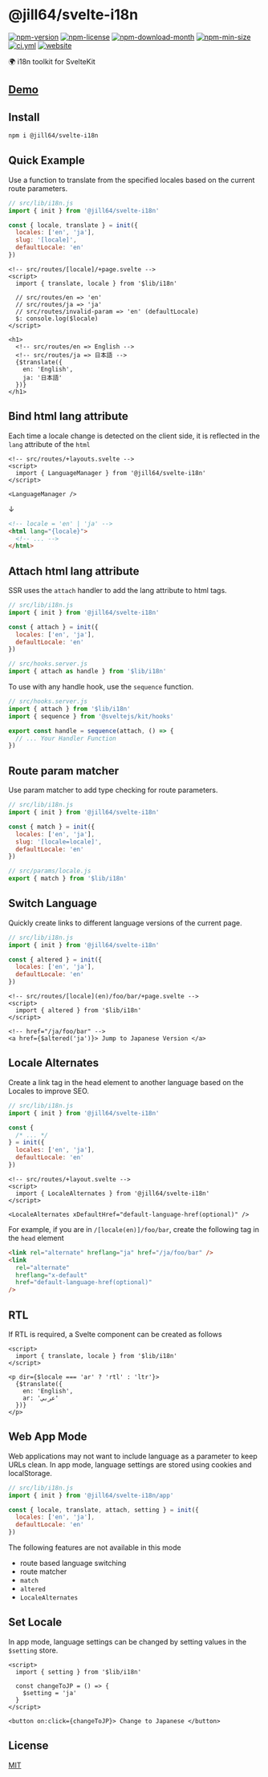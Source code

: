 <!----- BEGIN GHOST DOCS HEADER ----->

# @jill64/svelte-i18n


<!----- BEGIN GHOST DOCS BADGES ----->
<a href="https://npmjs.com/package/@jill64/svelte-i18n"><img src="https://img.shields.io/npm/v/@jill64/svelte-i18n" alt="npm-version" /></a> <a href="https://npmjs.com/package/@jill64/svelte-i18n"><img src="https://img.shields.io/npm/l/@jill64/svelte-i18n" alt="npm-license" /></a> <a href="https://npmjs.com/package/@jill64/svelte-i18n"><img src="https://img.shields.io/npm/dm/@jill64/svelte-i18n" alt="npm-download-month" /></a> <a href="https://npmjs.com/package/@jill64/svelte-i18n"><img src="https://img.shields.io/bundlephobia/min/@jill64/svelte-i18n" alt="npm-min-size" /></a> <a href="https://github.com/jill64/svelte-i18n/actions/workflows/ci.yml"><img src="https://github.com/jill64/svelte-i18n/actions/workflows/ci.yml/badge.svg" alt="ci.yml" /></a> <a href="https://svelte-i18n.jill64.dev"><img src="https://img.shields.io/website?up_message=working&down_message=down&url=https%3A%2F%2Fsvelte-i18n.jill64.dev" alt="website" /></a>
<!----- END GHOST DOCS BADGES ----->


🌍 i18n toolkit for SvelteKit

## [Demo](https://svelte-i18n.jill64.dev)

<!----- END GHOST DOCS HEADER ----->

## Install

```sh
npm i @jill64/svelte-i18n
```

## Quick Example

Use a function to translate from the specified locales based on the current route parameters.

```js:src/lib/i18n.js
// src/lib/i18n.js
import { init } from '@jill64/svelte-i18n'

const { locale, translate } = init({
  locales: ['en', 'ja'],
  slug: '[locale]',
  defaultLocale: 'en'
})
```

```svelte
<!-- src/routes/[locale]/+page.svelte -->
<script>
  import { translate, locale } from '$lib/i18n'

  // src/routes/en => 'en'
  // src/routes/ja => 'ja'
  // src/routes/invalid-param => 'en' (defaultLocale)
  $: console.log($locale)
</script>

<h1>
  <!-- src/routes/en => English -->
  <!-- src/routes/ja => 日本語 -->
  {$translate({
    en: 'English',
    ja: '日本語'
  })}
</h1>
```

## Bind html lang attribute

Each time a locale change is detected on the client side, it is reflected in the `lang` attribute of the `html`

```svelte
<!-- src/routes/+layouts.svelte -->
<script>
  import { LanguageManager } from '@jill64/svelte-i18n'
</script>

<LanguageManager />
```

↓

```html
<!-- locale = 'en' | 'ja' -->
<html lang="{locale}">
  <!-- ... -->
</html>
```

## Attach html lang attribute

SSR uses the `attach` handler to add the lang attribute to html tags.

```js:src/lib/i18n.js
// src/lib/i18n.js
import { init } from '@jill64/svelte-i18n'

const { attach } = init({
  locales: ['en', 'ja'],
  defaultLocale: 'en'
})
```

```js:src/hooks.server.js
// src/hooks.server.js
import { attach as handle } from '$lib/i18n'
```

To use with any handle hook, use the `sequence` function.

```js:src/hooks.server.js
// src/hooks.server.js
import { attach } from '$lib/i18n'
import { sequence } from '@sveltejs/kit/hooks'

export const handle = sequence(attach, () => {
  // ... Your Handler Function
})
```

## Route param matcher

Use param matcher to add type checking for route parameters.

```js:src/lib/i18n.js
// src/lib/i18n.js
import { init } from '@jill64/svelte-i18n'

const { match } = init({
  locales: ['en', 'ja'],
  slug: '[locale=locale]',
  defaultLocale: 'en'
})
```

```js:src/params/locale.js
// src/params/locale.js
export { match } from '$lib/i18n'
```

## Switch Language

Quickly create links to different language versions of the current page.

```js:src/lib/i18n.js
// src/lib/i18n.js
import { init } from '@jill64/svelte-i18n'

const { altered } = init({
  locales: ['en', 'ja'],
  defaultLocale: 'en'
})
```

```svelte
<!-- src/routes/[locale](en)/foo/bar/+page.svelte -->
<script>
  import { altered } from '$lib/i18n'
</script>

<!-- href="/ja/foo/bar" -->
<a href={$altered('ja')}> Jump to Japanese Version </a>
```

## Locale Alternates

Create a link tag in the head element to another language based on the Locales to improve SEO.

```js:src/lib/i18n.js
// src/lib/i18n.js
import { init } from '@jill64/svelte-i18n'

const {
  /* ... */
} = init({
  locales: ['en', 'ja'],
  defaultLocale: 'en'
})
```

```svelte
<!-- src/routes/+layout.svelte -->
<script>
  import { LocaleAlternates } from '@jill64/svelte-i18n'
</script>

<LocaleAlternates xDefaultHref="default-language-href(optional)" />
```

For example, if you are in `/[locale(en)]/foo/bar`, create the following tag in the `head` element

```html
<link rel="alternate" hreflang="ja" href="/ja/foo/bar" />
<link
  rel="alternate"
  hreflang="x-default"
  href="default-language-href(optional)"
/>
```

## RTL

If RTL is required, a Svelte component can be created as follows

```svelte
<script>
  import { translate, locale } from '$lib/i18n'
</script>

<p dir={$locale === 'ar' ? 'rtl' : 'ltr'}>
  {$translate({
    en: 'English',
    ar: 'عربي'
  })}
</p>
```

## Web App Mode

Web applications may not want to include language as a parameter to keep URLs clean.
In app mode, language settings are stored using cookies and localStorage.

```js:src/lib/i18n.js
// src/lib/i18n.js
import { init } from '@jill64/svelte-i18n/app'

const { locale, translate, attach, setting } = init({
  locales: ['en', 'ja'],
  defaultLocale: 'en'
})
```

The following features are not available in this mode

- route based language switching
- route matcher
- `match`
- `altered`
- `LocaleAlternates`

## Set Locale

In app mode, language settings can be changed by setting values in the `$setting` store.

```svelte
<script>
  import { setting } from '$lib/i18n'

  const changeToJP = () => {
    $setting = 'ja'
  }
</script>

<button on:click={changeToJP}> Change to Japanese </button>
```

<!----- BEGIN GHOST DOCS FOOTER ----->

## License

[MIT](LICENSE)

<!----- END GHOST DOCS FOOTER ----->
